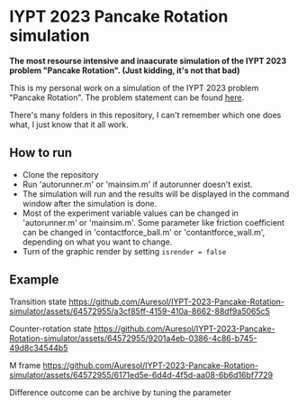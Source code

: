 # IYPT 2023 Pancake Rotation simulation
**The most resourse intensive and inaacurate simulation of the IYPT 2023 problem "Pancake Rotation". (Just kidding, it's not that bad)**

This is my personal work on a simulation of the IYPT 2023 problem "Pancake Rotation". The problem statement can be found [here](https://www.iypt.org/problems/problems-for-the-36th-iypt-2023/).

There's many folders in this repository, I can't remember which one does what, I just know that it all work.

## How to run
- Clone the repository
- Run 'autorunner.m' or 'mainsim.m' if autorunner doesn't exist.
- The simulation will run and the results will be displayed in the command window after the simulation is done.
- Most of the experiment variable values can be changed in 'autorunner.m' or 'mainsim.m'. Some parameter like friction coefficient can be changed in 'contactforce_ball.m' or 'contantforce_wall.m', depending on what you want to change.
- Turn of the graphic render by setting ```isrender = false```

## Example
Transition state
https://github.com/Auresol/IYPT-2023-Pancake-Rotation-simulator/assets/64572955/a3cf85ff-4159-410a-8662-88df9a5065c5

Counter-rotation state
https://github.com/Auresol/IYPT-2023-Pancake-Rotation-simulator/assets/64572955/9201a4eb-0386-4c86-b745-49d8c34544b5

M frame
https://github.com/Auresol/IYPT-2023-Pancake-Rotation-simulator/assets/64572955/6171ed5e-6d4d-4f5d-aa08-6b6d16bf7729

Difference outcome can be archive by tuning the parameter

